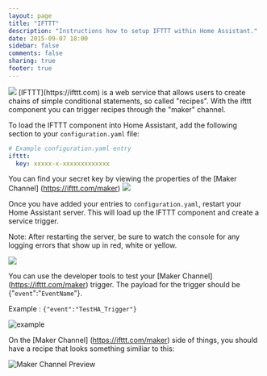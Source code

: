 ```yaml
---
layout: page
title: "IFTTT"
description: "Instructions how to setup IFTTT within Home Assistant."
date: 2015-09-07 18:00
sidebar: false
comments: false
sharing: true
footer: true
---
```

<img src='/images/supported_brands/ifttt.png' class='brand pull-right' />
[IFTTT](https://ifttt.com) is a web service that allows users to create chains of simple conditional statements, so called "recipes". With the ifttt component you can trigger recipes through the "maker" channel.

To load the IFTTT component into Home Assistant, add the following section to your `configuration.yaml` file:

```yaml
# Example configuration.yaml entry
ifttt:
  key: xxxxx-x-xxxxxxxxxxxxx
```

You can find your secret key by viewing the properties of the [Maker Channel] (https://ifttt.com/maker)
![](http://i.imgur.com/9JNHmJe.png)

Once you have added your entries to `configuration.yaml`, restart your Home Assistant server.  This will load up the IFTTT component and create a service trigger.

Note: After restarting the server, be sure to watch the console for any logging errors that show up in red, white or yellow.

![](http://i.imgur.com/azkEyUl.png)

You can use the developer tools to test your [Maker Channel] (https://ifttt.com/maker) trigger.
The payload for the trigger should be {"`event`":"`EventName`"}.

Example : `{"event":"TestHA_Trigger"}`

![example](http://i.imgur.com/MV1L2np.png)

On the [Maker Channel] (https://ifttt.com/maker) side of things, you should have a recipe that looks something similiar to this:

![Maker Channel Preview](http://i.imgur.com/znvymX7.png)


